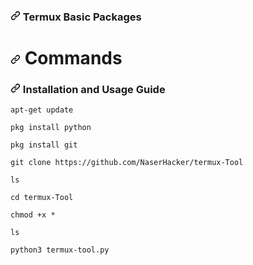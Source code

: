 <h3 dir="auto"><a id="user-content-️-termux-basic-packages" class="anchor" aria-hidden="true" href="#️-termux-basic-packages"><svg class="octicon octicon-link" viewBox="0 0 16 16" version="1.1" width="16" height="16" aria-hidden="true"><path fill-rule="evenodd" d="M7.775 3.275a.75.75 0 001.06 1.06l1.25-1.25a2 2 0 112.83 2.83l-2.5 2.5a2 2 0 01-2.83 0 .75.75 0 00-1.06 1.06 3.5 3.5 0 004.95 0l2.5-2.5a3.5 3.5 0 00-4.95-4.95l-1.25 1.25zm-4.69 9.64a2 2 0 010-2.83l2.5-2.5a2 2 0 012.83 0 .75.75 0 001.06-1.06 3.5 3.5 0 00-4.95 0l-2.5 2.5a3.5 3.5 0 004.95 4.95l1.25-1.25a.75.75 0 00-1.06-1.06l-1.25 1.25a2 2 0 01-2.83 0z"></path></svg></a><g-emoji class="g-emoji" alias="eight_spoked_asterisk" fallback-src="https://github.githubassets.com/images/icons/emoji/unicode/2733.png"> Termux Basic Packages</h3>

<h1 dir="auto"><a id="user-content--commands-" class="anchor" aria-hidden="true" href="#-commands-"><svg class="octicon octicon-link" viewBox="0 0 16 16" version="1.1" width="16" height="16" aria-hidden="true"><path fill-rule="evenodd" d="M7.775 3.275a.75.75 0 001.06 1.06l1.25-1.25a2 2 0 112.83 2.83l-2.5 2.5a2 2 0 01-2.83 0 .75.75 0 00-1.06 1.06 3.5 3.5 0 004.95 0l2.5-2.5a3.5 3.5 0 00-4.95-4.95l-1.25 1.25zm-4.69 9.64a2 2 0 010-2.83l2.5-2.5a2 2 0 012.83 0 .75.75 0 001.06-1.06 3.5 3.5 0 00-4.95 0l-2.5 2.5a3.5 3.5 0 004.95 4.95l1.25-1.25a.75.75 0 00-1.06-1.06l-1.25 1.25a2 2 0 01-2.83 0z"></path></svg></a> Commands</h1>
<h3 dir="auto"><a id="user-content-️-installation-and-usage-guide" class="anchor" aria-hidden="true" href="#️-installation-and-usage-guide"><svg class="octicon octicon-link" viewBox="0 0 16 16" version="1.1" width="16" height="16" aria-hidden="true"><path fill-rule="evenodd" d="M7.775 3.275a.75.75 0 001.06 1.06l1.25-1.25a2 2 0 112.83 2.83l-2.5 2.5a2 2 0 01-2.83 0 .75.75 0 00-1.06 1.06 3.5 3.5 0 004.95 0l2.5-2.5a3.5 3.5 0 00-4.95-4.95l-1.25 1.25zm-4.69 9.64a2 2 0 010-2.83l2.5-2.5a2 2 0 012.83 0 .75.75 0 001.06-1.06 3.5 3.5 0 00-4.95 0l-2.5 2.5a3.5 3.5 0 004.95 4.95l1.25-1.25a.75.75 0 00-1.06-1.06l-1.25 1.25a2 2 0 01-2.83 0z"></path></svg></a><g-emoji class="g-emoji" alias="biohazard" fallback-src="https://github.githubassets.com/images/icons/emoji/unicode/2623.png"> Installation and Usage Guide</h3>
<div class="snippet-clipboard-content position-relative overflow-auto" data-snippet-clipboard-copy-content="apt-get update"><pre class="notranslate"><code class="notranslate">apt-get update
</code></pre></div>
<div class="snippet-clipboard-content position-relative overflow-auto" data-snippet-clipboard-copy-content="pkg install python"><pre class="notranslate"><code class="notranslate">pkg install python
</code></pre></div>
<div class="snippet-clipboard-content position-relative overflow-auto" data-snippet-clipboard-copy-content="pkg install git"><pre class="notranslate"><code class="notranslate">pkg install git
</code></pre></div>
<div class="snippet-clipboard-content position-relative overflow-auto" data-snippet-clipboard-copy-content="git clone https://github.com/OnlineHacKing/OH-Basic"><pre class="notranslate"><code class="notranslate">git clone https://github.com/NaserHacker/termux-Tool
</code></pre></div>
<div class="snippet-clipboard-content position-relative overflow-auto" data-snippet-clipboard-copy-content="ls"><pre class="notranslate"><code class="notranslate">ls
</code></pre></div>
<div class="snippet-clipboard-content position-relative overflow-auto" data-snippet-clipboard-copy-content="cd OH-Basic"><pre class="notranslate"><code class="notranslate">cd termux-Tool
</code></pre></div>
<div class="snippet-clipboard-content position-relative overflow-auto" data-snippet-clipboard-copy-content="chmod +x *"><pre class="notranslate"><code class="notranslate">chmod +x *
</code></pre></div>
<div class="snippet-clipboard-content position-relative overflow-auto" data-snippet-clipboard-copy-content="ls"><pre class="notranslate"><code class="notranslate">ls
</code></pre></div>
<div class="snippet-clipboard-content position-relative overflow-auto" data-snippet-clipboard-copy-content="python ohbasic.py"><pre class="notranslate"><code class="notranslate">python3 termux-tool.py
</code></pre></div>
